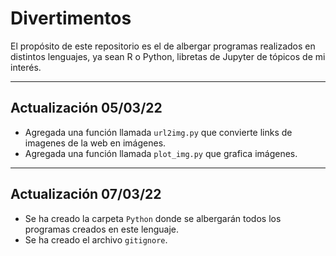 # Divertimentos

El propósito de este repositorio es el de albergar programas realizados en
distintos lenguajes, ya sean R o Python, libretas de Jupyter de tópicos de mi
interés.

---

## Actualización 05/03/22

- Agregada una función llamada ```url2img.py``` que convierte links de imagenes
de la web en imágenes.
- Agregada una función llamada ```plot_img.py``` que grafica imágenes.

---

## Actualización 07/03/22

- Se ha creado la carpeta ```Python``` donde se albergarán todos los programas
creados en este lenguaje.
- Se ha creado el archivo ```gitignore```.
